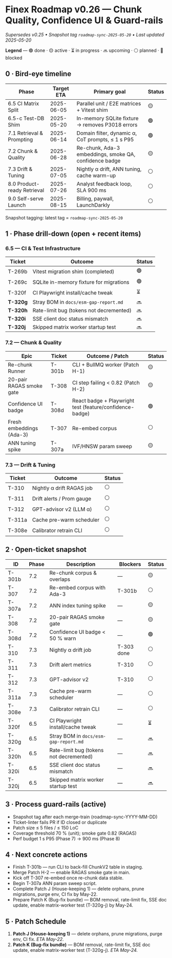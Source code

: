 # Finex Roadmap v0.26 — Chunk Quality, Confidence UI & Guard-rails

*Supersedes v0.25 • Snapshot tag `roadmap-sync-2025-05-20` • Last updated 2025-05-20*

**Legend** — 🟢 done · 🟡 active · ⏳ in progress · 🔜 upcoming · ⚪ planned · 🔴 blocked

## 0 · Bird-eye timeline

| Phase | Target ETA | Primary goal | Status |
|-------|------------|--------------|--------|
| 6.5 CI Matrix Split | 2025-06-05 | Parallel unit / E2E matrices + Vitest shim | 🟡 |
| 6.5-c Test-DB Shim | 2025-05-20 | In-memory SQLite fixture → removes P3018 errors | 🟢 |
| 7.1 Retrieval & Prompting | 2025-06-14 | Domain filter, dynamic α, CoT prompts, ≤ 1 s P95 | 🟢 |
| 7.2 Chunk & Quality | 2025-06-28 | Re-chunk, Ada-3 embeddings, smoke QA, confidence badge | 🟡 |
| 7.3 Drift & Tuning | 2025-07-05 | Nightly α drift, ANN tuning, cache warm-up | ⚪ |
| 8.0 Product-ready Retrieval | 2025-07-26 | Analyst feedback loop, SLA 900 ms | ⚪ |
| 9.0 Self-serve Launch | 2025-08-15 | Billing, paywall, LaunchDarkly | ⚪ |

Snapshot tagging: latest tag = `roadmap-sync-2025-05-20`

## 1 · Phase drill-down (open + recent items)

### 6.5 — CI & Test Infrastructure

| Ticket | Outcome | Status |
|--------|---------|--------|
| T-269b | Vitest migration shim (completed) | 🟢 |
| T-269c | SQLite in-memory fixture for migrations | 🟢 |
| T-320f | CI Playwright install/cache tweak | ⏳ |
| **T-320g** | Stray BOM in `docs/esm-gap-report.md` | 🔜 |
| **T-320h** | Rate-limit bug (tokens not decremented) | 🔜 |
| **T-320i** | SSE client doc status mismatch | 🔜 |
| **T-320j** | Skipped matrix worker startup test | 🔜 |

### 7.2 — Chunk & Quality

| Epic | Ticket | Outcome / Patch | Status |
|------|--------|-----------------|--------|
| Re-chunk Runner | T-301b | CLI + BullMQ worker (Patch H-1) | 🟡 |
| 20-pair RAGAS smoke gate | T-308 | CI step failing < 0.82 (Patch H-2) | 🟡 |
| Confidence UI badge | T-308d | React badge + Playwright test (feature/confidence-badge) | 🟢 |
| Fresh embeddings (Ada-3) | T-307 | Re-embed corpus | ⚪ |
| ANN tuning spike | T-307a | IVF/HNSW param sweep | 🟡 |

### 7.3 — Drift & Tuning

| Ticket | Outcome | Status |
|--------|---------|--------|
| T-310 | Nightly α drift RAGAS job | ⚪ |
| T-311 | Drift alerts / Prom gauge | ⚪ |
| T-312 | GPT-advisor v2 (LLM α) | ⚪ |
| T-311a | Cache pre-warm scheduler | ⚪ |
| T-308e | Calibrator retrain CLI | ⚪ |

## 2 · Open-ticket snapshot

| ID | Phase | Description | Blockers | Status |
|----|-------|-------------|----------|--------|
| T-301b | 7.2 | Re-chunk corpus & overlaps | — | 🟡 |
| T-307 | 7.2 | Re-embed corpus with Ada-3 | T-301b | ⚪ |
| T-307a | 7.2 | ANN index tuning spike | — | 🟡 |
| T-308 | 7.2 | 20-pair RAGAS smoke gate | — | 🟡 |
| T-308d | 7.2 | Confidence UI badge < 50 % warn | — | 🟢 |
| T-310 | 7.3 | Nightly α drift job | T-303 done | ⚪ |
| T-311 | 7.3 | Drift alert metrics | T-310 | ⚪ |
| T-312 | 7.3 | GPT-advisor v2 | T-310 | ⚪ |
| T-311a | 7.3 | Cache pre-warm scheduler | — | ⚪ |
| T-308e | 7.3 | Calibrator retrain CLI | — | ⚪ |
| T-320f | 6.5 | CI Playwright install/cache tweak | — | ⏳ |
| T-320g | 6.5 | Stray BOM in `docs/esm-gap-report.md` | — | 🔜 |
| T-320h | 6.5 | Rate-limit bug (tokens not decremented) | — | 🔜 |
| T-320i | 6.5 | SSE client doc status mismatch | — | 🔜 |
| T-320j | 6.5 | Skipped matrix worker startup test | — | 🔜 |

## 3 · Process guard-rails (active)

- Snapshot tag after each merge-train (roadmap-sync-YYYY-MM-DD)
- Ticket-linter fails PR if ID closed or duplicate
- Patch size ≤ 5 files / ≤ 150 LoC
- Coverage threshold 70 % (unit); smoke gate 0.82 (RAGAS)
- Perf budget 1 s P95 (Phase 7) → 900 ms (Phase 8)

## 4 · Next concrete actions

- Finish T-301b — run CLI to back-fill ChunkV2 table in staging.
- Merge Patch H-2 — enable RAGAS smoke gate in main.
- Kick off T-307 re-embed once re-chunk data stable.
- Begin T-307a ANN param sweep script.
- Complete Patch J (House-keeping 1) — delete orphans, prune migrations, purge env, CI fix by May-22.
- Prepare Patch K (Bug-fix bundle) — BOM removal, rate-limit fix, SSE doc update, enable matrix-worker test (T-320g-j) by May-24.

## 5 · Patch Schedule

1. **Patch J (House-keeping 1)** — delete orphans, prune migrations, purge env, CI fix. *ETA May-22.*
2. **Patch K (Bug-fix bundle)** — BOM removal, rate-limit fix, SSE doc update, enable matrix-worker test (T-320g-j). *ETA May-24.*
